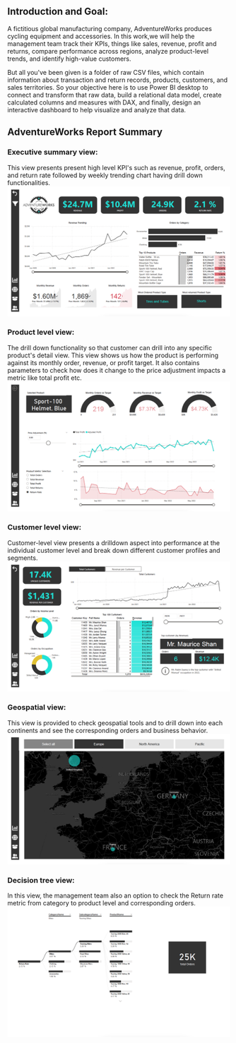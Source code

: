 ## Introduction and Goal:  
A fictitious global manufacturing company, AdventureWorks produces cycling equipment and accessories.
In this work,we will help the management team track their KPIs, things like sales, revenue, profit and returns, compare performance across regions, analyze product-level trends, and identify high-value customers.

But all you've been given is a folder of raw CSV files, which contain information about transaction and return records, products, customers, and sales territories. So your objective here is to use Power BI desktop to connect and transform that raw data, build a relational data model, create calculated columns and measures with DAX, and finally, design an interactive dashboard to help visualize and analyze that data.

## AdventureWorks Report Summary
### Executive summary view:
This view presents present high level KPI's such as revenue, profit, orders, and return rate followed by weekly trending chart having drill down functionalities.
![Image](./images/exec_summary.png)

### Product level view:
The drill down functionality so that customer can drill into any specific product's detail view. This view shows us how the product is performing against its monthly order, revenue, or profit target. It also contains parameters to check how does it change to the price adjustment impacts a metric like total profit etc.
![Image](./images/product_summary.png)

### Customer level view:
Customer-level view presents a drilldown aspect into performance at the individual customer level and break down different customer profiles and segments.
![Image](./images/customer_summary.png)

### Geospatial view:
This view is provided to check geospatial tools and to drill down into each continents and see the corresponding orders and business behavior. 
![Image](./images/geo_summary.png)

### Decision tree view:
In this view, the management team also an option to check the Return rate metric from category to product level and corresponding orders.
![Image](./images/return_tree.png)

